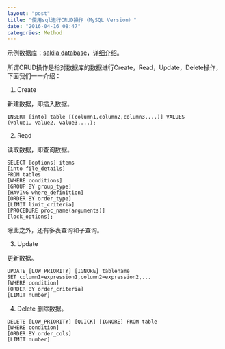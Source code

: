 ```yaml
---
layout: "post"
title: "使用sql进行CRUD操作（MySQL Version）"
date: "2016-04-16 08:47"
categories: Method
---
```

示例数据库：[sakila database](http://downloads.mysql.com/docs/sakila-db.tar.gz)，[详细介绍](http://dev.mysql.com/doc/sakila/en/)。

所谓CRUD操作是指对数据库的数据进行Create，Read，Update，Delete操作，下面我们一一介绍：
1. Create

 新建数据，即插入数据。

 ```
 INSERT [into] table [(column1,column2,column3,...)] VALUES
 (value1, value2, value3,...);
 ```

2. Read

 读取数据，即查询数据。

 ```
 SELECT [options] items
 [into file_details]
 FROM tables
 [WHERE conditions]
 [GROUP BY group_type]
 [HAVING where_definition]
 [ORDER BY order_type]
 [LIMIT limit_criteria]
 [PROCEDURE proc_name(arguments)]
 [lock_options];
 ```

 除此之外，还有多表查询和子查询。

3. Update

 更新数据。

 ```
 UPDATE [LOW_PRIORITY] [IGNORE] tablename
 SET column1=expression1,column2=expression2,...
 [WHERE condition]
 [ORDER BY order_criteria]
 [LIMIT number]
 ```

4. Delete
  删除数据。

  ```
  DELETE [LOW_PRIORITY] [QUICK] [IGNORE] FROM table
  [WHERE condition]
  [ORDER BY order_cols]
  [LIMIT number]
  ```
